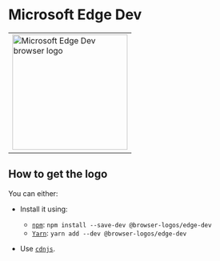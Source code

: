 Microsoft Edge Dev
==================

<table>
    <tr height=240>
        <td>
            <a href="https://github.com/alrra/browser-logos/tree/1aa882acec6e9ec7b72af89384e98e3cf811f1cd/src/edge-dev">
                <img width=230 src="https://raw.githubusercontent.com/alrra/browser-logos/1aa882acec6e9ec7b72af89384e98e3cf811f1cd/src/edge-dev/edge-dev_512x512.png" alt="Microsoft Edge Dev browser logo">
            </a>
        </td>
    </tr>
</table>

How to get the logo
-------------------

You can either:

* Install it using:

  * [`npm`][npm]: `npm install --save-dev @browser-logos/edge-dev`
  * [`Yarn`][yarn]: `yarn add --dev @browser-logos/edge-dev`

* Use [`cdnjs`][cdnjs].

<!-- Link labels: -->

[cdnjs]: https://cdnjs.com/libraries/browser-logos
[npm]: https://www.npmjs.com/
[yarn]: https://yarnpkg.com/
